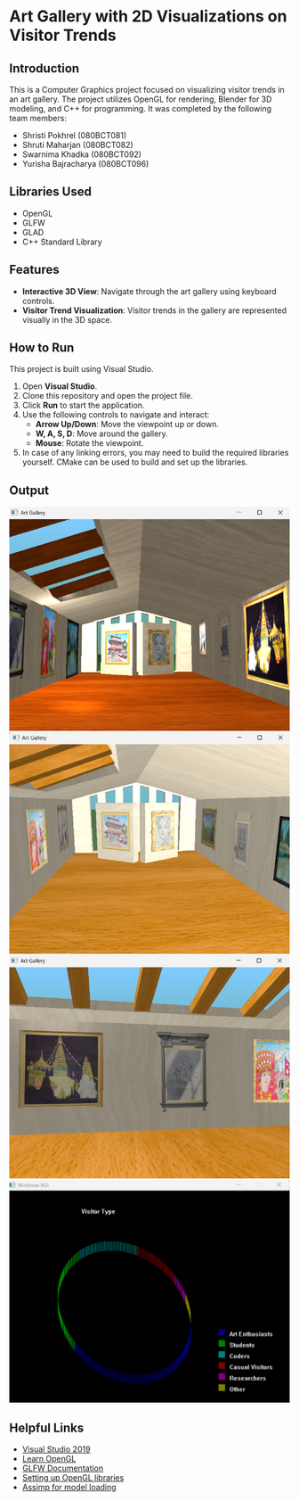 # Art Gallery with 2D Visualizations on Visitor Trends

## Introduction
This is a Computer Graphics project focused on visualizing visitor trends in an art gallery. The project utilizes OpenGL for rendering, Blender for 3D modeling, and C++ for programming. It was completed by the following team members:

- Shristi Pokhrel (080BCT081)
- Shruti Maharjan (080BCT082)
- Swarnima Khadka (080BCT092)
- Yurisha Bajracharya (080BCT096)

## Libraries Used
- OpenGL
- GLFW
- GLAD
- C++ Standard Library

## Features
- **Interactive 3D View**: Navigate through the art gallery using keyboard controls.
- **Visitor Trend Visualization**: Visitor trends in the gallery are represented visually in the 3D space.

## How to Run
This project is built using Visual Studio.

1. Open **Visual Studio**.
2. Clone this repository and open the project file.
3. Click **Run** to start the application.
4. Use the following controls to navigate and interact:
   - **Arrow Up/Down**: Move the viewpoint up or down.
   - **W, A, S, D**: Move around the gallery.
   - **Mouse**: Rotate the viewpoint.
5. In case of any linking errors, you may need to build the required libraries yourself. CMake can be used to build and set up the libraries.

## Output
![Final Output](https://github.com/yurisha-bajracharya/Art-Gallery/blob/main/assets/1.png)
![Different view](https://github.com/yurisha-bajracharya/Art-Gallery/blob/main/assets/Screenshot%202025-02-21%20092741.png)
![Different view](https://github.com/yurisha-bajracharya/Art-Gallery/blob/main/assets/Screenshot%202025-02-21%20092811.png)
![2D visualization example](https://github.com/yurisha-bajracharya/Art-Gallery/blob/main/assets/Screenshot%202025-02-26%20183158.png)

## Helpful Links
- [Visual Studio 2019](https://visualstudio.microsoft.com/downloads/)
- [Learn OpenGL](https://learnopengl.com/)
- [GLFW Documentation](https://www.glfw.org/)
- [Setting up OpenGL libraries](https://learnopengl.com/Getting-started/Creating-a-window)
- [Assimp for model loading](https://assimp.org/)
